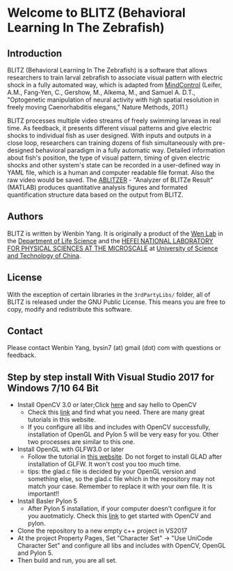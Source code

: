 Welcome to BLITZ (Behavioral Learning In The Zebrafish)
======================
Introduction
------------
BLITZ (Behavioral Learning In The Zebrafish) is a software that allows researchers to train larval zebrafish to associate visual pattern with electric shock in a fully automated way, which is adapted from [MindControl][1] 
(Leifer, A.M., Fang-Yen, C., Gershow, M., Alkema, M., and Samuel A. D.T.,
 "Optogenetic manipulation of neural activity with high spatial resolution
 in freely moving Caenorhabditis elegans," Nature Methods, 2011.) <br/>
 
BLITZ processes multiple video streams of freely swimming larveas in real time. As feedback, it presents different visual patterns and give electric shocks to individual fish as user designed. With inputs and outputs in a close loop, researchers can training dozens of fish simultaneously with pre-designed behavioral paradigm in a fully automatic way. Detailed information about fish's position, the type of visual pattern, timing of given electric shocks and other system's state can be recorded in a user-defined way in YAML file, which is a human and computer readable file format. Also the raw video would be saved. The [ABLITZER][2] - "Analyzer of BLITZe Result" (MATLAB) produces quantitative analysis figures and formated quantification structure data based on the output from BLITZ.

  
  
  
Authors
-------

BLITZ is written by Wenbin Yang. It is originally a  product of the [Wen Lab][3] in the [Department of Life Science](http://biox.ustc.edu.cn/) and the [HEFEI NATIONAL LABORATORY FOR PHYSICAL SCIENCES AT THE MICROSCALE](http://en.hfnl.ustc.edu.cn/) at [University of Science and Technology of China](http://en.ustc.edu.cn/). 

  [1]:http://github.com/samuellab/mindcontrol
  [2]:https://github.com/Wenlab/ABLIZTER
  [3]:http://www.wenlab.org/
   
  
  
License
-------
With the exception of certain libraries in the `3rdPartyLibs/` folder, all of BLITZ is released under the GNU Public License. This means you are free to copy, modify and redistribute this software. 

Contact
-------
Please contact Wenbin Yang, bysin7 (at) gmail (dot) com with questions or feedback.


Step by step install With Visual Studio 2017 for Windows 7/10 64 Bit
-----------------------------------------------------------------
* Install OpenCV 3.0 or later;Click [here](https://opencv.org/) and say hello to OpenCV
  * Check this [link](https://docs.opencv.org/) and find what you need. There are many great tutorials in this website.
  * If you configure all libs and includes with OpenCV successfully, installation of OpenGL and Pylon 5 will be very easy for you.
    Other two processes are similar to this one.
* Install OpenGL with GLFW3.0 or later
  * Follow the tutorial in [this website](https://learnopengl.com/). Do not forget to install GLAD after installation of GLFW. It won't     cost you too much time.
  * tips: the glad.c file is decided by your OpenGL version and something else, so the glad.c file which in the repository may not           match your case. Remember to replace it with your own file. It is important!! 
* Install Basler Pylon 5
  * After Pylon 5 installation, if your computer doesn't configure it for you auotmaticly. Check this [link](https://www.baslerweb.com/fp-1476182890/media/downloads/documents/application_notes/AW00136801000_Getting_Started_with_pylon5_and_OpenCV.pdf) to get started with         OpenCV and pylon.
* Clone the repository to a new empty c++ project in VS2017
* At the project Property Pages, Set "Character Set" -> "Use UniCode Character Set" and configure all libs and includes with OpenCV, OpenGL and Pylon 5. 
* Then build and run, you are all set.
